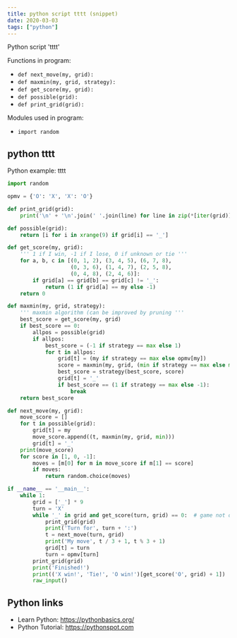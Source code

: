 ```yaml
---
title: python script tttt (snippet)
date: 2020-03-03
tags: ["python"]
---
```

Python script 'tttt'

Functions in program: 
* `def next_move(my, grid):`
* `def maxmin(my, grid, strategy):`
* `def get_score(my, grid):`
* `def possible(grid):`
* `def print_grid(grid):`

Modules used in program: 
* `import random`

## python tttt

Python example: tttt

```python
import random

opmv = {'O': 'X', 'X': 'O'}

def print_grid(grid):
    print('\n' + '\n'.join(' '.join(line) for line in zip(*[iter(grid)]*3)))

def possible(grid):
    return [i for i in xrange(9) if grid[i] == '_']

def get_score(my, grid):
    ''' 1 if I win, -1 if I lose, 0 if unknown or tie '''
    for a, b, c in [(0, 1, 2), (3, 4, 5), (6, 7, 8),
                    (0, 3, 6), (1, 4, 7), (2, 5, 8),
                    (0, 4, 8), (2, 4, 6)]:
        if grid[a] == grid[b] == grid[c] != '_':
            return (1 if grid[a] == my else -1)
    return 0

def maxmin(my, grid, strategy):
    ''' maxmin algorithm (can be improved by pruning '''
    best_score = get_score(my, grid)
    if best_score == 0:
        allpos = possible(grid)
        if allpos:
            best_score = (-1 if strategy == max else 1)
            for t in allpos:
                grid[t] = (my if strategy == max else opmv[my])
                score = maxmin(my, grid, (min if strategy == max else max))
                best_score = strategy(best_score, score)
                grid[t] = '_'
                if best_score == (1 if strategy == max else -1):
                    break
    return best_score

def next_move(my, grid):
    move_score = []
    for t in possible(grid):
        grid[t] = my
        move_score.append((t, maxmin(my, grid, min)))
        grid[t] = '_'
    print(move_score)
    for score in [1, 0, -1]:
        moves = [m[0] for m in move_score if m[1] == score]
        if moves:
            return random.choice(moves)

if __name__ == '__main__':
    while 1:
        grid = ['_'] * 9
        turn = 'X'
        while '_' in grid and get_score(turn, grid) == 0:  # game not over
            print_grid(grid)
            print('Turn for', turn + ':')
            t = next_move(turn, grid)
            print('My move', t / 3 + 1, t % 3 + 1)
            grid[t] = turn
            turn = opmv[turn]
        print_grid(grid)
        print('Finished!')
        print(('X win!', 'Tie!', 'O win!')[get_score('O', grid) + 1])
        raw_input()

```

## Python links

- Learn Python: https://pythonbasics.org/
- Python Tutorial: https://pythonspot.com
